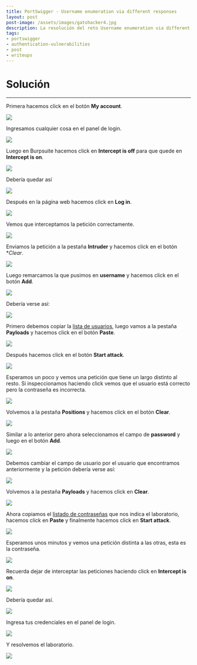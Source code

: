```yaml
---
title: PortSwigger - Username enumeration via different responses
layout: post
post-image: /assets/images/gatohacker4.jpg 
description: La resolución del reto Username enumeration via different responses.
tags:
- portswigger
- authentication-vulnerabilities
- post
- writeups
---
```

# Solución
---

Primera hacemos click en el botón **My account**.

![](/images/images-portswigger-auth/lab1-1.png)

Ingresamos cualquier cosa en el panel de login.

![](/images/images-portswigger-auth/lab1-2.png)

Luego en Burpsuite hacemos click en **Intercept is off** para que quede en **Intercept is on**.

![](/images/images-portswigger-auth/lab1-3.png)

Debería quedar así

![](/images/images-portswigger-auth/lab1-4.png)

Después en la página web hacemos click en **Log in**.

![](/images/images-portswigger-auth/lab1-5.png)

Vemos que interceptamos la petición correctamente.

![](/images/images-portswigger-auth/lab1-6.png)

Enviamos la petición a la pestaña **Intruder** y hacemos click en el botón **Clear*.

![](/images/images-portswigger-auth/lab1-7.png)

Luego remarcamos la que pusimos en **username** y hacemos click en el botón **Add**.

![](/images/images-portswigger-auth/lab1-8.png)

Debería verse así:

![](/images/images-portswigger-auth/lab1-9.png)

Primero debemos copiar la [lista de usuarios](https://portswigger.net/web-security/authentication/auth-lab-usernames), luego vamos a la pestaña **Payloads** y hacemos click en el botón **Paste**.

![](/images/images-portswigger-auth/lab1-10.png)

Después hacemos click en el botón **Start attack**.

![](/images/images-portswigger-auth/lab1-11.png)

Esperamos un poco y vemos una petición que tiene un largo distinto al resto. Si inspeccionamos haciendo click vemos que el usuario está correcto pero la contraseña es incorrecta.

![](/images/images-portswigger-auth/lab1-12.png)

Volvemos a la pestaña **Positions** y hacemos click en el botón **Clear**.

![](/images/images-portswigger-auth/lab1-13.png)

Similar a lo anterior pero ahora seleccionamos el campo de **password** y luego en el botón **Add**.

![](/images/images-portswigger-auth/lab1-14.png)

Debemos cambiar el campo de usuario por el usuario que encontramos anteriormente y la petición debería verse así:

![](/images/images-portswigger-auth/lab1-15.png)

Volvemos a la pestaña **Payloads** y hacemos click en **Clear**.

![](/images/images-portswigger-auth/lab1-16.png)

Ahora copiamos el [listado de contraseñas](https://portswigger.net/web-security/authentication/auth-lab-passwords) que nos indica el laboratorio, hacemos click en **Paste** y finalmente hacemos click en **Start attack**.

![](/images/images-portswigger-auth/lab1-17.png)

Esperamos unos minutos y vemos una petición distinta a las otras, esta es la contraseña.

![](/images/images-portswigger-auth/lab1-18.png)

Recuerda dejar de interceptar las peticiones haciendo click en **Intercept is on**.

![](/images/images-portswigger-auth/lab1-20.png)

Debería quedar así.

![](/images/images-portswigger-auth/lab1-21.png)

Ingresa tus credenciales en el panel de login.

![](/images/images-portswigger-auth/lab1-19.png)

Y resolvemos el laboratorio.

![](/images/images-portswigger-auth/lab1-22.png)